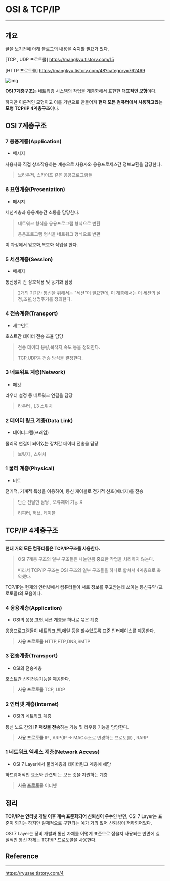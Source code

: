 # OSI & TCP/IP

---

## 개요

글을 보기전에 아래 블로그의 내용을 숙지할 필요가 있다.

[TCP , UDP 프로토콜] https://mangkyu.tistory.com/15 

[HTTP 프로토콜] https://mangkyu.tistory.com/48?category=762469

![img](https://t1.daumcdn.net/cfile/tistory/99B268485C16E68331)



**OSI 7계층구조는** 네트워킹 시스템의 작업을 계층화해서 표현한 **대표적인 모형**이다.

하지만 이론적인 모형이고 이를 기반으로 만들어져 **현재 모든 컴퓨터에서 사용하고있는 모형** **TCP/IP 4계층구조**이다.





## OSI 7계층구조

### 7 응용계층(Application)

+ 메시지

사용자와 직접 상호작용하는 계층으로 사용자와 응용프로세스간 정보교환을 담당한다.

> 브라우저, 스카이프 같은 응용프로그램들





### 6 표현계층(Presentation)

+ 메시지

세션계층과 응용계층간 소통을 담당한다.

> 네트워크 형식을 응용프로그램 형식으로 변환
>
> 응용프로그램 형식을 네트워크 형식으로 변환



이 과정에서 암호화,복호화 작업을 한다.



### 5 세션계층(Session)

+ 메세지

통신장치 간 상호작용 및 동기화 담당

> 2개의 기기간 통신을 위해서는 "세션"이 필요한데, 이 계층에서는 이 세션의 설정,조율,생명주기를 정의한다.





### 4 전송계층(Transport)

+ 세그먼트

호스트간 데이터 전송 조율 담당

> 전송 데이터 용량,목적지,속도 등을 정의한다.
>
> TCP,UDP등 전송 방식을 결정한다.





### 3 네트워트 계층(Network)

+ 패킷

라우터 설정 등 네트워크 연결을 담당

> 라우터 , L3 스위치





### 2 데이터 링크 계층(Data Link)

+ 데이터그램(프래임)

물리적 연결이 되어있는 장치간 데이터 전송을 담당

> 브릿지 , 스위치 





### 1 물리 계층(Physical)

+ 비트

전기적, 기계적 특성을 이용하여, 통신 케이블로 전기적 신호(에너지)를 전송

> 단순 전달만 담당 , 오류제어 기능 X
>
> 리피터, 허브, 케이블





## TCP/IP 4계층구조

---

**현대 거의 모든 컴퓨터들은 TCP/IP구조를 사용한다.**

> OSI 7계층 구조의 일부 구조들은 나눌만큼 중요한 작업을 처리하지 않는다.
>
> 따라서 TCP/IP 구조는 OSI 구조의 일부 구조들을 하나로 합쳐서 4계층으로 축약했다.



TCP/IP는 현재의 인터넷에서 컴퓨터들이 서로 정보를 주고받는데 쓰이는 통신규약 (프로토콜)의 모음이다.





### 4 응용계층(Application)

+ OSI의 응용,표현,세션 계층을 하나로 묶은 계층

응용프로그램들이 네트워크,웹,메일 등을 할수있도록 표준 인터페이스를 제공한다.

> **사용 프로토콜** HTTP,FTP,DNS,SMTP



### 3 전송계층(Transport)

+ OSI의 전송계층

호스트간 신뢰전송기능을 제공한다.

> **사용 프로토콜** TCP, UDP 





### 2 인터넷 계층(Internet)

+ OSI의 네트워크 계층

통신 노드 간의 **IP 패킷을 전송**하는 기능 및 라우팅 기능을 담당한다.

> **사용 프로토콜** IP , ARP(IP -> MAC주소로 변경하는 프로토콜) , RARP





### 1 네트워크 엑세스 계층(Network Access)

+ OSI 7 Layer에서 물리계층과 데이터링크 계층에 해당

하드웨어적인 요소와 관련되 는 모든 것을 지원하는 계층

> **사용 프로토콜** 이더넷





## 정리

**TCP/IP는 인터넷 개발 이후 계속 표준화되어 신뢰성이 우수**인 반면, OSI 7 Layer는 표준이 되기는 하지만 실제적으로 구현되는 예가 거의 없어 신뢰성이 저하되어있다.

OSI 7 Layer는 장비 개발과 통신 자체를 어떻게 표준으로 잡을지 사용되는 반면에 실 질적인 통신 자체는 TCP/IP 프로토콜을 사용한다.





## Reference

---

https://ryusae.tistory.com/4











